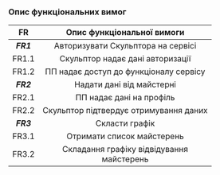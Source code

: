 ### Опис функціональних вимог

|     FR    |              Опис функціональної вимоги             |
|:---------:|:---------------------------------------------------:|
| **_FR1_** |          Авторизувати Скульптора на сервісі         |
|   FR1.1   |           Скульптор надає дані авторизації          |
|   FR1.2   |        ПП надає доступ до функціоналу сервісу       |
| **_FR2_** |              Надати дані від майстерні              |
|   FR2.1   | ПП надає дані на профіль                            |
|   FR2.2   |          Скульптор підтвердує отримування даних         |
| **_FR3_** |                    Скласти графік                   |
|   FR3.1   |              Отримати список майстерень             |
|   FR3.2   |    Складання графіку відвідування <br>майстерень    |
